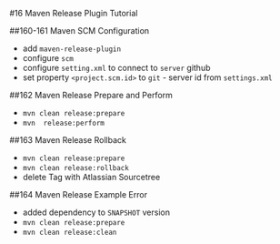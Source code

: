 #16 Maven Release Plugin Tutorial

##160-161 Maven SCM Configuration
- add `maven-release-plugin`
- configure `scm`
- configure `setting.xml` to connect to `server` github
- set property `<project.scm.id>` to `git` - server id from `settings.xml`

##162 Maven Release Prepare and Perform
- `mvn clean release:prepare`
- `mvn  release:perform`

##163 Maven Release Rollback
- `mvn clean release:prepare`
- `mvn clean release:rollback`
- delete Tag with  Atlassian Sourcetree

##164 Maven Release Example Error
- added dependency to `SNAPSHOT` version
- `mvn clean release:prepare`
- `mvn clean release:clean`
